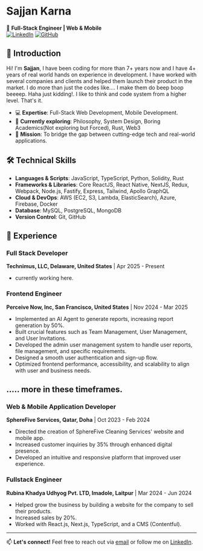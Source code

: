 # Sajjan Karna

🚀 **Full-Stack Engineer | Web & Mobile**  
[![LinkedIn](https://img.shields.io/badge/-LinkedIn-0077B5?style=flat&logo=Linkedin&logoColor=white)](https://www.linkedin.com/in/sajjan-karna) [![GitHub](https://img.shields.io/badge/-GitHub-181717?style=flat&logo=github)](https://github.com/sajjankarn)

## 👋 Introduction

Hi! I'm **Sajjan**, I have been coding for more than 7+ years now and I have 4+ years of real world hands on experience in development. I have worked with several companies and clients and helped them launch their product in the market. I do more than just the codes like.... I make them do beep boop beeeep. Haha just kidding!. I like to think and code system from a higher level. That's it.

- 💻 **Expertise**: Full-Stack Web Development, Mobile Development.
- 🌱 **Currently exploring**: Philosophy, System Design, Boring Academics(Not exploring but Forced), Rust, Web3
- 🎯 **Mission**: To bridge the gap between cutting-edge tech and real-world applications.

## 🛠️ Technical Skills

- **Languages & Scripts**: JavaScript, TypeScript, Python, Solidity, Rust
- **Frameworks & Libraries**: Core ReactJS, React Native, NextJS, Redux, Webpack, Node.js, Fastify, Express, Tailwind, Apollo GraphQL
- **Cloud & DevOps**: AWS (EC2, S3, Lambda, ElasticSearch), Azure, Firebase, Docker
- **Database**: MySQL, PostgreSQL, MongoDB
- **Version Control**: Git, GitHub

## 🌟 Experience

### Full Stack Developer
**Technimus, LLC, Delaware, United States** | Apr 2025 - Present
- currently working here.

### Frontend Engineer
**Perceive Now, Inc, San Francisco, United States** | Nov 2024 - Mar 2025
- Implemented an AI Agent to generate reports, increasing report generation by 50%.
- Built crucial features such as Team Management, User Management, and User Invitations.
- Developed the admin user management system to handle user reports, file management, and specific requirements.
- Designed a smooth user authentication and sign-up flow.
- Optimized frontend performance, accessibility, and scalability to align with user and business needs.

## ..... more in these timeframes.

### Web & Mobile Application Developer
**SphereFive Services, Qatar, Doha** | Oct 2023 - Feb 2024
- Directed the creation of SphereFive Cleaning Services' website and mobile app.
- Increased customer inquiries by 35% through enhanced digital presence.
- Developed an intuitive and responsive platform that improved user experience.

### Fullstack Engineer
**Rubina Khadya Udhyog Pvt. LTD, Imadole, Laitpur** | Mar 2024 - Jun 2024
- Helped grow the business by building a website for the company to sell their products.
- Increased sales by 20%.
- Worked with React.js, Next.js, TypeScript, and a CMS (Contentful).

---

📫 **Let's connect!** Feel free to reach out via [email](mailto:sajjankarna.dev@gmail.com) or follow me on [LinkedIn](https://linkedin.com/in/sajjan-karna).
